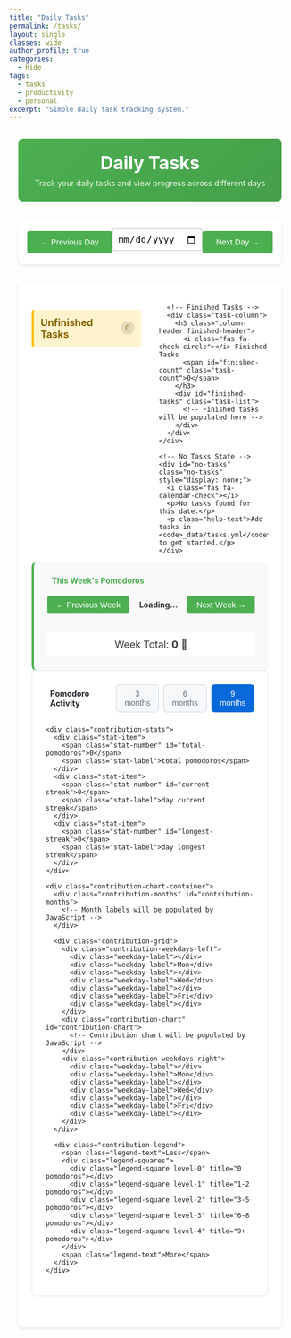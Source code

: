 ```yaml
---
title: "Daily Tasks"
permalink: /tasks/
layout: single
classes: wide
author_profile: true
categories:
  - Hide
tags:
  - tasks
  - productivity
  - personal
excerpt: "Simple daily task tracking system."
---
```


<div class="tasks-container">
  <div class="tasks-header">
    <h1><i class="fas fa-tasks"></i> Daily Tasks</h1>
    <p>Track your daily tasks and view progress across different days</p>
  </div>

  <!-- Date Navigation -->
  <div class="date-nav">
    <button id="prev-day" class="nav-btn">← Previous Day</button>
    <div class="date-selector">
      <input type="date" id="date-picker" class="date-input">
      <div id="current-date" class="date-display"></div>
    </div>
    <button id="next-day" class="nav-btn">Next Day →</button>
  </div>

  <!-- Tasks Display -->
  <div class="tasks-content">
    <div class="tasks-columns">
      <!-- Unfinished Tasks -->
      <div class="task-column">
        <h3 class="column-header unfinished-header">
          <i class="fas fa-clock"></i> Unfinished Tasks
          <span id="unfinished-count" class="task-count">0</span>
        </h3>
        <div id="unfinished-tasks" class="task-list">
          <!-- Unfinished tasks will be populated here -->
        </div>
      </div>

      <!-- Finished Tasks -->
      <div class="task-column">
        <h3 class="column-header finished-header">
          <i class="fas fa-check-circle"></i> Finished Tasks
          <span id="finished-count" class="task-count">0</span>
        </h3>
        <div id="finished-tasks" class="task-list">
          <!-- Finished tasks will be populated here -->
        </div>
      </div>
    </div>

    <!-- No Tasks State -->
    <div id="no-tasks" class="no-tasks" style="display: none;">
      <i class="fas fa-calendar-check"></i>
      <p>No tasks found for this date.</p>
      <p class="help-text">Add tasks in <code>_data/tasks.yml</code> to get started.</p>
    </div>
  </div>

  <!-- Weekly Pomodoro Summary -->
  <div class="weekly-summary">
    <h4><i class="fas fa-chart-bar"></i> This Week's Pomodoros</h4>
    <div class="week-navigation">
      <button id="prev-week" class="week-nav-btn">← Previous Week</button>
      <span id="week-range" class="week-range-text">Loading...</span>
      <button id="next-week" class="week-nav-btn">Next Week →</button>
    </div>
    <div class="week-grid" id="week-pomodoro-grid">
      <!-- Weekly pomodoro grid will be populated by JavaScript -->
    </div>
    <div class="week-total">
      <span>Week Total: <strong id="week-total-count">0</strong> 🍅</span>
    </div>
  </div>

  <!-- Pomodoro Contribution Chart -->
  <div class="contribution-summary">
    <div class="contribution-header">
      <h4><i class="fas fa-calendar-alt"></i> Pomodoro Activity</h4>
      <div class="contribution-controls">
        <button id="period-3m" class="period-btn" data-months="3">3 months</button>
        <button id="period-6m" class="period-btn" data-months="6">6 months</button>
        <button id="period-9m" class="period-btn active" data-months="9">9 months</button>
      </div>
    </div>
    
    <div class="contribution-stats">
      <div class="stat-item">
        <span class="stat-number" id="total-pomodoros">0</span>
        <span class="stat-label">total pomodoros</span>
      </div>
      <div class="stat-item">
        <span class="stat-number" id="current-streak">0</span>
        <span class="stat-label">day current streak</span>
      </div>
      <div class="stat-item">
        <span class="stat-number" id="longest-streak">0</span>
        <span class="stat-label">day longest streak</span>
      </div>
    </div>
    
    <div class="contribution-chart-container">
      <div class="contribution-months" id="contribution-months">
        <!-- Month labels will be populated by JavaScript -->
      </div>
      
      <div class="contribution-grid">
        <div class="contribution-weekdays-left">
          <div class="weekday-label"></div>
          <div class="weekday-label">Mon</div>
          <div class="weekday-label"></div>
          <div class="weekday-label">Wed</div>
          <div class="weekday-label"></div>
          <div class="weekday-label">Fri</div>
          <div class="weekday-label"></div>
        </div>
        <div class="contribution-chart" id="contribution-chart">
          <!-- Contribution chart will be populated by JavaScript -->
        </div>
        <div class="contribution-weekdays-right">
          <div class="weekday-label"></div>
          <div class="weekday-label">Mon</div>
          <div class="weekday-label"></div>
          <div class="weekday-label">Wed</div>
          <div class="weekday-label"></div>
          <div class="weekday-label">Fri</div>
          <div class="weekday-label"></div>
        </div>
      </div>
      
      <div class="contribution-legend">
        <span class="legend-text">Less</span>
        <div class="legend-squares">
          <div class="legend-square level-0" title="0 pomodoros"></div>
          <div class="legend-square level-1" title="1-2 pomodoros"></div>
          <div class="legend-square level-2" title="3-5 pomodoros"></div>
          <div class="legend-square level-3" title="6-8 pomodoros"></div>
          <div class="legend-square level-4" title="9+ pomodoros"></div>
        </div>
        <span class="legend-text">More</span>
      </div>
    </div>
  </div>
</div>

<script src="{{ '/assets/js/task-manager.js' | relative_url }}"></script>

<style>
/* Simple Task Manager Styles */
.tasks-container {
  max-width: 900px;
  margin: 0 auto;
  padding: 1rem;
}

.tasks-header {
  text-align: center;
  margin-bottom: 2rem;
  padding: 1.5rem;
  background: linear-gradient(135deg, #4CAF50 0%, #45a049 100%);
  color: white;
  border-radius: 8px;
}

.tasks-header h1 {
  margin: 0 0 0.5rem 0;
  font-size: 2rem;
}

.tasks-header p {
  margin: 0;
  opacity: 0.9;
}

/* Date Navigation */
.date-nav {
  display: flex;
  justify-content: space-between;
  align-items: center;
  margin-bottom: 2rem;
  padding: 1rem;
  background: white;
  border-radius: 8px;
  box-shadow: 0 2px 4px rgba(0,0,0,0.1);
}

.nav-btn {
  padding: 0.75rem 1.5rem;
  background: #4CAF50;
  color: white;
  border: none;
  border-radius: 4px;
  cursor: pointer;
  font-size: 0.9rem;
  transition: background 0.3s ease;
}

.nav-btn:hover {
  background: #45a049;
}

.date-selector {
  display: flex;
  flex-direction: column;
  align-items: center;
  gap: 0.5rem;
}

.date-input {
  padding: 0.5rem;
  border: 2px solid #ddd;
  border-radius: 4px;
  font-size: 1rem;
}

.date-display {
  font-weight: bold;
  color: #333;
  font-size: 1.1rem;
}

/* Tasks Content */
.tasks-content {
  background: white;
  border-radius: 8px;
  padding: 1.5rem;
  box-shadow: 0 2px 4px rgba(0,0,0,0.1);
  margin-bottom: 2rem;
}

.tasks-columns {
  display: grid;
  grid-template-columns: 1fr 1fr;
  gap: 2rem;
}

.task-column {
  min-height: 200px;
}

.column-header {
  display: flex;
  align-items: center;
  justify-content: space-between;
  margin-bottom: 1rem;
  padding: 0.75rem;
  border-radius: 4px;
  font-size: 1.1rem;
}

.unfinished-header {
  background: #fff3cd;
  color: #856404;
  border-left: 4px solid #ffc107;
}

.finished-header {
  background: #d4edda;
  color: #155724;
  border-left: 4px solid #28a745;
}

.task-count {
  background: rgba(0,0,0,0.1);
  padding: 0.25rem 0.5rem;
  border-radius: 12px;
  font-size: 0.8rem;
  font-weight: normal;
}

.task-list {
  min-height: 150px;
}

.task-item {
  display: flex;
  align-items: center;
  padding: 0.75rem;
  margin-bottom: 0.5rem;
  background: #f8f9fa;
  border-radius: 4px;
  border-left: 3px solid transparent;
  transition: all 0.3s ease;
}

.task-item:hover {
  background: #e9ecef;
  transform: translateX(2px);
}

.task-icon {
  margin-right: 0.75rem;
  font-size: 1.2rem;
}

.unfinished-task {
  border-left-color: #ffc107;
}

.unfinished-task .task-icon {
  color: #ffc107;
}

.finished-task {
  border-left-color: #28a745;
}

.finished-task .task-icon {
  color: #28a745;
}

.task-content {
  flex: 1;
  display: flex;
  flex-direction: column;
  gap: 0.5rem;
}

.task-text {
  font-size: 0.95rem;
  line-height: 1.4;
}

.finished-task .task-text {
  text-decoration: line-through;
  opacity: 0.7;
}

.pomodoro-info {
  display: flex;
  align-items: center;
  gap: 1rem;
}

.pomodoro-count {
  font-size: 0.85rem;
  font-weight: bold;
  color: #666;
  min-width: 80px;
}

.pomodoro-progress {
  flex: 1;
  height: 8px;
  background: #e9ecef;
  border-radius: 4px;
  overflow: hidden;
  max-width: 150px;
}

.progress-bar {
  height: 100%;
  background: linear-gradient(90deg, #28a745 0%, #20c997 100%);
  transition: width 0.3s ease;
}

.unfinished-task .progress-bar {
  background: linear-gradient(90deg, #ffc107 0%, #fd7e14 100%);
}

/* Daily Pomodoro Summary */
.daily-pomodoro-summary {
  background: linear-gradient(135deg, #667eea 0%, #764ba2 100%);
  color: white;
  padding: 1.5rem;
  border-radius: 8px;
  margin-bottom: 1.5rem;
  text-align: center;
}

.daily-pomodoro-summary h3 {
  margin: 0 0 1rem 0;
  font-size: 1.2rem;
}

.daily-pomodoro-info {
  display: flex;
  align-items: center;
  justify-content: center;
  gap: 1rem;
}

.daily-count {
  font-size: 1.1rem;
  font-weight: bold;
  min-width: 120px;
}

.daily-progress {
  width: 200px;
  height: 12px;
  background: rgba(255,255,255,0.3);
  border-radius: 6px;
  overflow: hidden;
}

.daily-progress-bar {
  height: 100%;
  background: linear-gradient(90deg, #28a745 0%, #20c997 100%);
  transition: width 0.5s ease;
  border-radius: 6px;
}

/* No Tasks State */
.no-tasks {
  text-align: center;
  padding: 3rem 2rem;
  color: #666;
}

.no-tasks i {
  font-size: 3rem;
  margin-bottom: 1rem;
  color: #ccc;
}

.help-text {
  font-size: 0.9rem;
  margin-top: 1rem;
}

/* Weekly Summary */
.weekly-summary {
  background: #f8f9fa;
  border-radius: 8px;
  padding: 1.5rem;
  border-left: 4px solid #4CAF50;
}

.weekly-summary h4 {
  margin-top: 0;
  color: #4CAF50;
  display: flex;
  align-items: center;
  gap: 0.5rem;
}

.week-navigation {
  display: flex;
  justify-content: space-between;
  align-items: center;
  margin: 1rem 0;
}

.week-nav-btn {
  background: #4CAF50;
  color: white;
  border: none;
  padding: 0.5rem 1rem;
  border-radius: 4px;
  cursor: pointer;
  font-size: 0.9rem;
  transition: background 0.3s ease;
}

.week-nav-btn:hover {
  background: #45a049;
}

.week-range-text {
  font-weight: bold;
  color: #333;
}

.week-grid {
  display: grid;
  grid-template-columns: repeat(7, 1fr);
  gap: 0.5rem;
  margin: 1rem 0;
}

.week-day {
  background: white;
  border-radius: 6px;
  padding: 0.75rem 0.5rem;
  text-align: center;
  border: 1px solid #e9ecef;
  transition: all 0.3s ease;
}

.week-day:hover {
  transform: translateY(-2px);
  box-shadow: 0 4px 8px rgba(0,0,0,0.1);
}

.week-day.today {
  border-color: #4CAF50;
  background: #f1f8e9;
}

.day-name {
  font-size: 0.8rem;
  font-weight: bold;
  color: #666;
  margin-bottom: 0.25rem;
}

.day-date {
  font-size: 0.75rem;
  color: #999;
  margin-bottom: 0.5rem;
}

.day-pomodoros {
  font-size: 1.2rem;
  font-weight: bold;
  color: #4CAF50;
  display: flex;
  align-items: center;
  justify-content: center;
  gap: 0.25rem;
}

.day-bar {
  width: 100%;
  height: 8px;
  background: #e9ecef;
  border-radius: 4px;
  margin-top: 0.5rem;
  overflow: hidden;
}

.day-bar-fill {
  height: 100%;
  background: linear-gradient(90deg, #4CAF50, #81C784);
  transition: width 0.5s ease;
}

.week-total {
  text-align: center;
  margin-top: 1rem;
  padding: 0.75rem;
  background: white;
  border-radius: 6px;
  font-size: 1.1rem;
  color: #333;
}

/* Responsive Design */
@media (max-width: 768px) {
  .date-nav {
    flex-direction: column;
    gap: 1rem;
  }
  
  .tasks-columns {
    grid-template-columns: 1fr;
    gap: 1.5rem;
  }
  
  .nav-btn {
    width: 100%;
    max-width: 200px;
  }
  
  .column-header {
    font-size: 1rem;
  }
  
  .task-item {
    padding: 0.5rem;
  }
  
  /* Weekly grid responsive */
  .week-grid {
    grid-template-columns: repeat(7, 1fr);
    gap: 0.25rem;
  }
  
  .week-day {
    padding: 0.5rem 0.25rem;
  }
  
  .day-name {
    font-size: 0.7rem;
  }
  
  .day-date {
    font-size: 0.65rem;
  }
  
  .day-pomodoros {
    font-size: 1rem;
  }
  
  .week-navigation {
    flex-direction: column;
    gap: 0.5rem;
  }
  
  .week-nav-btn {
    width: 100%;
    max-width: 150px;
  }
}

@media (max-width: 480px) {
  .week-grid {
    grid-template-columns: repeat(7, minmax(40px, 1fr));
    gap: 0.125rem;
  }
  
  .week-day {
    padding: 0.375rem 0.125rem;
  }
  
  .day-name {
    font-size: 0.6rem;
  }
  
  .day-date {
    font-size: 0.55rem;
    margin-bottom: 0.25rem;
  }
  
  .day-pomodoros {
    font-size: 0.9rem;
  }
  
  .day-bar {
    height: 6px;
    margin-top: 0.25rem;
  }
  
  .weekly-summary {
    padding: 1rem;
  }
  
  .weekly-summary h4 {
    font-size: 1rem;
  }
}

/* Contribution Chart Styles */
.contribution-summary {
  background: white;
  border-radius: 8px;
  padding: 1.5rem;
  margin-bottom: 2rem;
  border: 1px solid #e1e4e8;
}

.contribution-header {
  display: flex;
  justify-content: space-between;
  align-items: center;
  margin-bottom: 1.5rem;
}

.contribution-header h4 {
  margin: 0;
  color: #24292e;
  display: flex;
  align-items: center;
  gap: 0.5rem;
}

.contribution-controls {
  display: flex;
  gap: 0.5rem;
}

.period-btn {
  background: #f6f8fa;
  border: 1px solid #d0d7de;
  border-radius: 6px;
  padding: 0.5rem 0.75rem;
  font-size: 0.875rem;
  cursor: pointer;
  transition: all 0.2s ease;
  color: #656d76;
}

.period-btn:hover {
  background: #f3f4f6;
  border-color: #c4c9d0;
}

.period-btn.active {
  background: #0969da;
  border-color: #0969da;
  color: white;
}

.contribution-stats {
  display: flex;
  gap: 2rem;
  margin-bottom: 1.5rem;
  padding: 1rem;
  background: #f6f8fa;
  border-radius: 6px;
}

.stat-item {
  display: flex;
  flex-direction: column;
  align-items: center;
  text-align: center;
}

.stat-number {
  font-size: 1.5rem;
  font-weight: bold;
  color: #24292e;
  line-height: 1;
}

.stat-label {
  font-size: 0.75rem;
  color: #656d76;
  margin-top: 0.25rem;
}

.contribution-chart-container {
  position: relative;
}

.contribution-chart {
  display: grid;
  gap: 3px;
  padding: 1rem;
  background: #f6f8fa;
  border-radius: 6px;
  margin-bottom: 1rem;
  overflow-x: auto;
  min-height: 120px;
}

.contribution-day {
  width: 14px;
  height: 14px;
  border-radius: 2px;
  cursor: pointer;
  position: relative;
}

/* Contribution levels with GitHub-style colors */
.contribution-day.level-0 {
  background-color: #ebedf0;
}

.contribution-day.level-1 {
  background-color: #9be9a8;
}

.contribution-day.level-2 {
  background-color: #40c463;
}

.contribution-day.level-3 {
  background-color: #30a14e;
}

.contribution-day.level-4 {
  background-color: #216e39;
}

.contribution-legend {
  display: flex;
  align-items: center;
  justify-content: flex-end;
  gap: 0.5rem;
  font-size: 0.75rem;
  color: #656d76;
}

.legend-text {
  font-size: 0.75rem;
}

.legend-squares {
  display: flex;
  gap: 2px;
}

.legend-square {
  width: 14px;
  height: 14px;
  border-radius: 2px;
}

.legend-square.level-0 {
  background-color: #ebedf0;
}

.legend-square.level-1 {
  background-color: #9be9a8;
}

.legend-square.level-2 {
  background-color: #40c463;
}

.legend-square.level-3 {
  background-color: #30a14e;
}

.legend-square.level-4 {
  background-color: #216e39;
}

/* Tooltip for contribution chart */
.contribution-tooltip {
  position: absolute;
  background: #24292f;
  color: #f0f6fc;
  padding: 0.5rem 0.75rem;
  border-radius: 6px;
  font-size: 0.75rem;
  z-index: 1000;
  pointer-events: none;
  white-space: nowrap;
  box-shadow: 0 8px 24px rgba(140, 149, 159, 0.2);
  border: 1px solid #30363d;
  line-height: 1.5;
}

.contribution-tooltip::after {
  content: '';
  position: absolute;
  top: 100%;
  left: 50%;
  transform: translateX(-50%);
  border: 5px solid transparent;
  border-top-color: #24292f;
}

.contribution-tooltip.tooltip-below::after {
  top: -10px;
  border-top-color: transparent;
  border-bottom-color: #24292f;
}


/* Month labels */
.contribution-months {
  margin-bottom: 0.5rem;
  font-size: 0.75rem;
  color: #656d76;
}

.month-label {
  font-size: 0.75rem;
  color: #656d76;
  text-align: left;
  height: 15px;
  display: flex;
  align-items: center;
}

/* Weekday labels */
.contribution-weekdays-left,
.contribution-weekdays-right {
  display: grid;
  grid-template-rows: repeat(7, 14px);
  gap: 3px;
  padding: 0;
  align-items: center;
}

.contribution-weekdays-left {
  margin-right: 0.5rem;
}

.contribution-weekdays-right {
  margin-left: 0.5rem;
}

.weekday-label {
  font-size: 0.75rem;
  color: #656d76;
  line-height: 14px;
  height: 14px;
  display: flex;
  align-items: center;
  width: 30px;
}

.contribution-weekdays-left .weekday-label {
  text-align: right;
  justify-content: flex-end;
  padding-right: 0.5rem;
}

.contribution-weekdays-right .weekday-label {
  text-align: left;
  justify-content: flex-start;
  padding-left: 0.5rem;
}

.contribution-grid {
  display: flex;
  align-items: flex-start;
}

/* Loading State */
.loading {
  text-align: center;
  padding: 2rem;
  color: #666;
}

.loading i {
  font-size: 2rem;
  animation: spin 1s linear infinite;
}

@keyframes spin {
  0% { transform: rotate(0deg); }
  100% { transform: rotate(360deg); }
}

/* Responsive adjustments for contribution chart */
@media (max-width: 768px) {
  .contribution-header {
    flex-direction: column;
    gap: 1rem;
    align-items: stretch;
  }
  
  .contribution-controls {
    justify-content: center;
  }
  
  .period-btn {
    flex: 1;
  }
  
  .contribution-stats {
    flex-direction: column;
    gap: 1rem;
    text-align: center;
  }
  
  .stat-item {
    align-items: center;
  }
  
  .contribution-chart {
    grid-template-columns: repeat(auto-fit, minmax(8px, 1fr));
    gap: 2px;
    padding: 0.75rem;
  }
  
  .contribution-day {
    width: 10px;
    height: 10px;
  }
  
  .legend-square {
    width: 10px;
    height: 10px;
  }
}
</style>